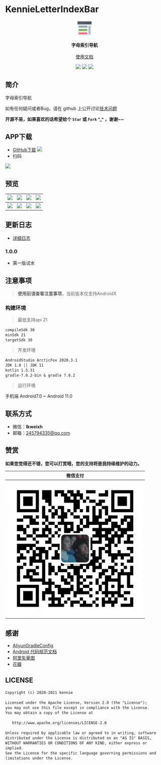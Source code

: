 # KennieLetterIndexBar

<p align="center"><img src="./resources/screenshots/logo.png" width="10%"/></p>

<p align="center">
    <strong>字母索引导航</strong>
    <br>
    <br>
    <a href="https://kennielab.github.io/KennieLetterIndexBar/">使用文档</a>
    <br>
</p>

<p align="center">
<img src="https://img.shields.io/badge/language-java-blue.svg"/>
<img src="https://img.shields.io/badge/language-kotlin-orange.svg"/>
<img src="https://img.shields.io/badge/license-Apache-green.svg"/>
</p>


## 简介

字母索引导航

如有任何疑问或者Bug，请在 github 上公开讨论[技术问题](https://github.com/kennielab/KennieLetterIndexBar/issues)

**开源不易，如果喜欢的话希望给个 `Star` 或 `Fork` ^_^ ，谢谢~~**

## APP下载

- [GitHub下载](https://github.com/kennielab/KennieLetterIndexBar/tree/template%2Flibrary/releases) [![](https://img.shields.io/badge/Download-apk-green.svg)](https://github.com/kennielab/KennieLetterIndexBar/tree/template%2Flibrary/releases/app-release.apk)
- 扫码

![](./resources/download_qr_code.png)

## 预览

| ![](resources/screenshots/01.jpg) | ![](resources/screenshots/02.jpg) | ![](resources/screenshots/03.jpg) | ![](resources/screenshots/04.jpg) |
| --- | --- | --- | --- |
| ![](resources/screenshots/05.jpg) | ![](resources/screenshots/06.jpg) | ![](art/07.jpg) | ![](resources/screenshots/08.jpg) |

## 更新日志
- [详细日志](./CHANGELOG.md)

### 1.0.0

- 第一版试水

## 注意事项

> **使用前请查看注意事项**，当前版本仅支持AndroidX

### 构建环境

> 最低支持api 21

    compileSdk 30
    minSdk 21
    targetSdk 30

> 开发环境

    AndroidStudio ArcticFox 2020.3.1
    JDK 1.8 || JDK 11
    kotlin 1.5.31
    gradle-7.0.2-bin & gradle 7.0.2

> 运行环境

   手机端 Android7.0 ~ Android 11.0

## 联系方式
- 微信：**lkweixh**
- 邮箱：245794335@qq.com

## 赞赏

**如果您觉得还不错，您可以打赏哦，您的支持将是我持续维护的动力。**

|  微信支付 |
|--|
|  ![SMOOTH](./resources/pay/微信支付.jpg) |

## 感谢

- [AliyunGradleConfig](https://github.com/gzu-liyujiang/AliyunGradleConfig)
- [Android 代码规范文档](https://gitee.com/getActivity/AndroidCodeStandard)
- [阿里矢量图](https://www.iconfont.cn/)
- [花瓣](https://huaban.com/)

## LICENSE

```
Copyright (c) 2020-2021 kennie

Licensed under the Apache License, Version 2.0 (the "License");
you may not use this file except in compliance with the License.
You may obtain a copy of the License at

   http://www.apache.org/licenses/LICENSE-2.0

Unless required by applicable law or agreed to in writing, software
distributed under the License is distributed on an "AS IS" BASIS,
WITHOUT WARRANTIES OR CONDITIONS OF ANY KIND, either express or implied.
See the License for the specific language governing permissions and
limitations under the License.
```